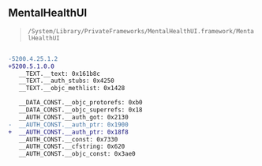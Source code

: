 ## MentalHealthUI

> `/System/Library/PrivateFrameworks/MentalHealthUI.framework/MentalHealthUI`

```diff

-5200.4.25.1.2
+5200.5.1.0.0
   __TEXT.__text: 0x161b8c
   __TEXT.__auth_stubs: 0x4250
   __TEXT.__objc_methlist: 0x1428

   __DATA_CONST.__objc_protorefs: 0xb0
   __DATA_CONST.__objc_superrefs: 0x18
   __AUTH_CONST.__auth_got: 0x2130
-  __AUTH_CONST.__auth_ptr: 0x1900
+  __AUTH_CONST.__auth_ptr: 0x18f8
   __AUTH_CONST.__const: 0x7330
   __AUTH_CONST.__cfstring: 0x620
   __AUTH_CONST.__objc_const: 0x3ae0

```
